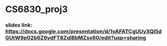 # CS6830_proj3
### slides link: https://docs.google.com/presentation/d/1vAFATCgUUyXQl5dGUtW9p02b6Z6vdFT8ZqlBbMZsx60/edit?usp=sharing

